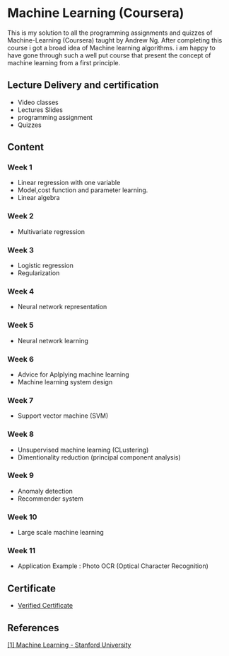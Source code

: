 
# Machine Learning (Coursera)
This is my solution to all the programming assignments and quizzes of Machine-Learning (Coursera) taught by Andrew Ng. After completing this course i got a broad idea of Machine learning algorithms. i am happy to have gone through such a well put course that present the concept of machine learning from a first principle.

## Lecture Delivery and certification
* Video classes
* Lectures Slides
* programming assignment
* Quizzes
## Content
### Week 1
* Linear regression with one variable
* Model,cost function and parameter learning.
* Linear algebra
### Week 2
* Multivariate regression
### Week 3
* Logistic regression
* Regularization
### Week 4
* Neural network representation
### Week 5
* Neural network learning
### Week 6
* Advice for Aplplying machine learning
* Machine learning system design
### Week 7
* Support vector machine (SVM)
### Week 8
* Unsupervised machine learning (CLustering)
* Dimentionality reduction (principal component analysis)
### Week 9
* Anomaly detection
* Recommender system
### Week 10
* Large scale machine learning
### Week 11
* Application Example : Photo OCR (Optical Character Recognition)
## Certificate
* [Verified Certificate]( https://www.coursera.org/account/accomplishments/certificate/QN4XHUZBRJYW)

## References
[[1] Machine Learning - Stanford University](https://www.coursera.org/learn/machine-learning)

